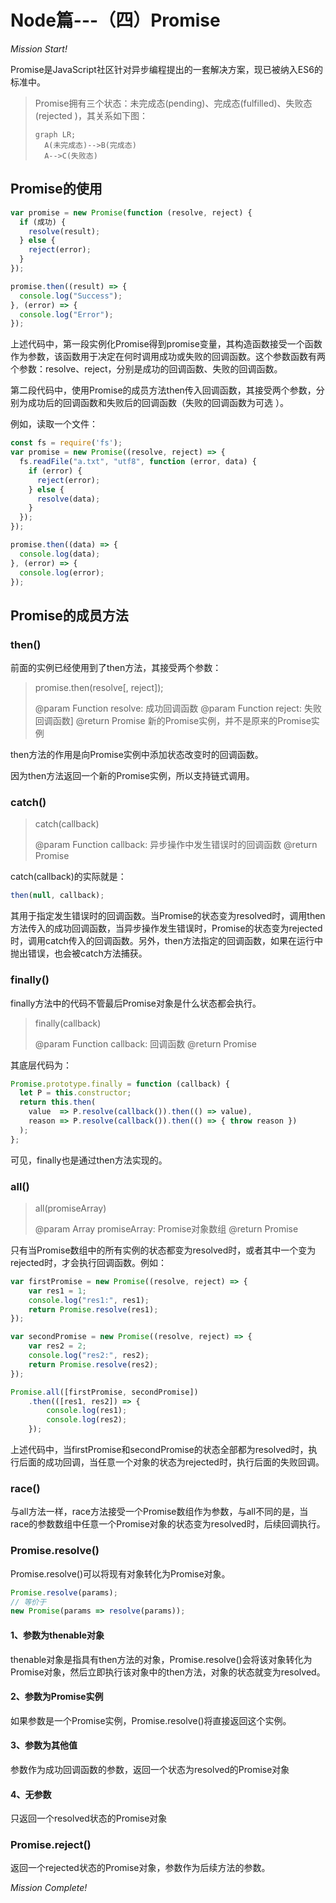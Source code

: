 # Node篇---（四）Promise

<!-- more -->

*Mission Start!*

Promise是JavaScript社区针对异步编程提出的一套解决方案，现已被纳入ES6的标准中。   

> Promise拥有三个状态：未完成态(pending)、完成态(fulfilled)、失败态(rejected   )，其关系如下图：
> 
> ```mermaid
> graph LR;
>   A(未完成态)-->B(完成态)
>   A-->C(失败态)
> ```

## Promise的使用

```js
var promise = new Promise(function (resolve, reject) {
  if (成功) {
    resolve(result);
  } else {
    reject(error);
  }
});

promise.then((result) => {
  console.log("Success");
}, (error) => {
  console.log("Error");
});
```
上述代码中，第一段实例化Promise得到promise变量，其构造函数接受一个函数作为参数，该函数用于决定在何时调用成功或失败的回调函数。这个参数函数有两个参数：resolve、reject，分别是成功的回调函数、失败的回调函数。   
   
第二段代码中，使用Promise的成员方法then传入回调函数，其接受两个参数，分别为成功后的回调函数和失败后的回调函数（失败的回调函数为可选 ）。   
   
例如，读取一个文件：

```js
const fs = require('fs');
var promise = new Promise((resolve, reject) => {
  fs.readFile("a.txt", "utf8", function (error, data) {
    if (error) {
      reject(error);
    } else {
      resolve(data);
    }
  });
});

promise.then((data) => {
  console.log(data);
}, (error) => {
  console.log(error);
});
```

## Promise的成员方法
### then()
前面的实例已经使用到了then方法，其接受两个参数：
> promise.then(resolve[, reject]);
> 
> @param Function resolve: 成功回调函数
> @param Function reject: 失败回调函数]
> @return Promise 新的Promise实例，并不是原来的Promise实例

then方法的作用是向Promise实例中添加状态改变时的回调函数。  
    
因为then方法返回一个新的Promise实例，所以支持链式调用。

### catch()
> catch(callback)
> 
> @param Function callback: 异步操作中发生错误时的回调函数
> @return Promise

catch(callback)的实际就是：

```js
then(null, callback);
```
其用于指定发生错误时的回调函数。当Promise的状态变为resolved时，调用then方法传入的成功回调函数，当异步操作发生错误时，Promise的状态变为rejected时，调用catch传入的回调函数。另外，then方法指定的回调函数，如果在运行中抛出错误，也会被catch方法捕获。

### finally()
finally方法中的代码不管最后Promise对象是什么状态都会执行。

> finally(callback)
> 
> @param Function callback: 回调函数
> @return Promise

其底层代码为：

```js
Promise.prototype.finally = function (callback) {
  let P = this.constructor;
  return this.then(
    value  => P.resolve(callback()).then(() => value),
    reason => P.resolve(callback()).then(() => { throw reason })
  );
};
```
可见，finally也是通过then方法实现的。

### all()
> all(promiseArray)
> 
> @param Array promiseArray: Promise对象数组
> @return Promise

只有当Promise数组中的所有实例的状态都变为resolved时，或者其中一个变为rejected时，才会执行回调函数。例如：

```js
var firstPromise = new Promise((resolve, reject) => {
    var res1 = 1;
    console.log("res1:", res1);
    return Promise.resolve(res1);
});

var secondPromise = new Promise((resolve, reject) => {
    var res2 = 2;
    console.log("res2:", res2);
    return Promise.resolve(res2);
});

Promise.all([firstPromise, secondPromise])
    .then(([res1, res2]) => {
        console.log(res1);
        console.log(res2);
    });
```
上述代码中，当firstPromise和secondPromise的状态全部都为resolved时，执行后面的成功回调，当任意一个对象的状态为rejected时，执行后面的失败回调。

### race()
与all方法一样，race方法接受一个Promise数组作为参数，与all不同的是，当race的参数数组中任意一个Promise对象的状态变为resolved时，后续回调执行。

### Promise.resolve()
Promise.resolve()可以将现有对象转化为Promise对象。

```js
Promise.resolve(params);
// 等价于
new Promise(params => resolve(params));
```
#### 1、参数为thenable对象
thenable对象是指具有then方法的对象，Promise.resolve()会将该对象转化为Promise对象，然后立即执行该对象中的then方法，对象的状态就变为resolved。

#### 2、参数为Promise实例
如果参数是一个Promise实例，Promise.resolve()将直接返回这个实例。

#### 3、参数为其他值
参数作为成功回调函数的参数，返回一个状态为resolved的Promise对象

#### 4、无参数
只返回一个resolved状态的Promise对象

### Promise.reject()
返回一个rejected状态的Promise对象，参数作为后续方法的参数。

*Mission Complete!*